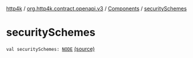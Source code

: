 [http4k](../../index.md) / [org.http4k.contract.openapi.v3](../index.md) / [Components](index.md) / [securitySchemes](./security-schemes.md)

# securitySchemes

`val securitySchemes: `[`NODE`](index.md#NODE) [(source)](https://github.com/http4k/http4k/blob/master/http4k-contract/src/main/kotlin/org/http4k/contract/openapi/v3/model.kt#L19)
